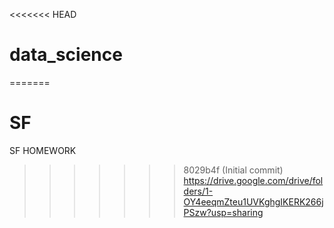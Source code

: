 <<<<<<< HEAD
# data_science
=======
# SF
SF HOMEWORK
>>>>>>> 8029b4f (Initial commit)
https://drive.google.com/drive/folders/1-OY4eeqmZteu1UVKghgIKERK266jPSzw?usp=sharing